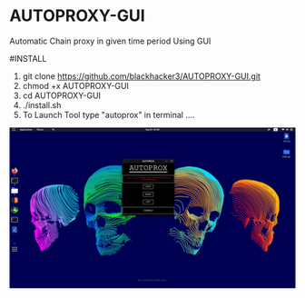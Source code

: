 # AUTOPROXY-GUI
Automatic Chain proxy in given time period Using GUI 


#INSTALL


1.  git clone https://github.com/blackhacker3/AUTOPROXY-GUI.git
2.  chmod +x AUTOPROXY-GUI
3.  cd AUTOPROXY-GUI
4.  ./install.sh
5.  To Launch Tool type "autoprox" in terminal ....



<img src="screenshot/Screenshot from 2020-09-20 02-00-56.png">
